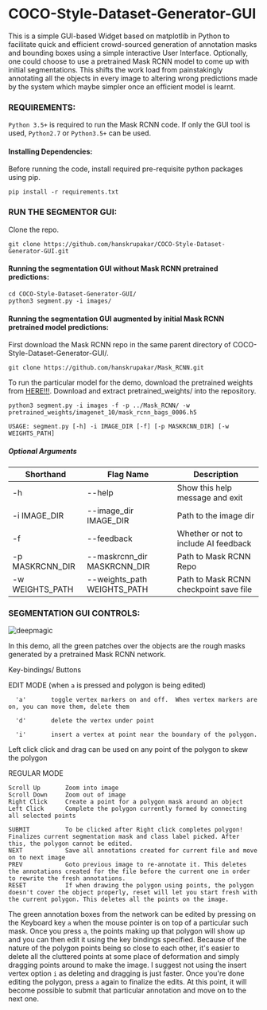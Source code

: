 # COCO-Style-Dataset-Generator-GUI
This is a simple GUI-based Widget based on matplotlib in Python to facilitate quick and efficient crowd-sourced generation of annotation masks and bounding boxes using a simple interactive User Interface. Optionally, one could choose to use a pretrained Mask RCNN model to come up with initial segmentations. This shifts the work load from painstakingly annotating all the objects in every image to altering wrong predictions made by the system which maybe simpler once an efficient model is learnt.

### REQUIREMENTS:

`Python 3.5+` is required to run the Mask RCNN code. If only the GUI tool is used, `Python2.7` or `Python3.5+` can be used.

#### Installing Dependencies:

Before running the code, install required pre-requisite python packages using pip.

```
pip install -r requirements.txt
```

### RUN THE SEGMENTOR GUI:

Clone the repo.

```
git clone https://github.com/hanskrupakar/COCO-Style-Dataset-Generator-GUI.git
```

#### Running the segmentation GUI without Mask RCNN pretrained predictions:

```
cd COCO-Style-Dataset-Generator-GUI/
python3 segment.py -i images/
```

#### Running the segmentation GUI augmented by initial Mask RCNN pretrained model predictions:

First download the Mask RCNN repo in the same parent directory of COCO-Style-Dataset-Generator-GUI/.

```
git clone https://github.com/hanskrupakar/Mask_RCNN.git
```

To run the particular model for the demo, download the pretrained weights from [HERE!!!](https://drive.google.com/file/d/1S-Wc-tmLDPbtlfje0p9bId20fPHGQNRe/view?usp=sharing). Download and extract pretrained_weights/ into the repository.

```
python3 segment.py -i images -f -p ../Mask_RCNN/ -w pretrained_weights/imagenet_10/mask_rcnn_bags_0006.h5 
```

`USAGE: segment.py [-h] -i IMAGE_DIR [-f] [-p MASKRCNN_DIR] [-w WEIGHTS_PATH]`


##### Optional Arguments 


| Shorthand  | Flag Name | Description |
| ------------- | ------------- | ------------- |
| -h   | --help  | Show this help message and exit |
| -i IMAGE_DIR | --image_dir IMAGE_DIR | Path to the image dir |
| -f | --feedback | Whether or not to include AI feedback |
| -p MASKRCNN_DIR | --maskrcnn_dir MASKRCNN_DIR | Path to Mask RCNN Repo |
| -w WEIGHTS_PATH | --weights_path WEIGHTS_PATH | Path to Mask RCNN checkpoint save file |

### SEGMENTATION GUI CONTROLS:

![deepmagic](https://github.com/hanskrupakar/COCO-Style-Dataset-Generator-GUI/blob/master/gui.png)

In this demo, all the green patches over the objects are the rough masks generated by a pretrained Mask RCNN network. 


  Key-bindings/
    Buttons

   EDIT MODE (when `a` is pressed and polygon is being edited)
   
      'a'       toggle vertex markers on and off.  When vertex markers are on, you can move them, delete them

      'd'       delete the vertex under point

      'i'       insert a vertex at point near the boundary of the polygon.
      
  Left click    click and drag can be used on any point of the polygon to skew the polygon

  REGULAR MODE 
  
    Scroll Up       Zoom into image
    Scroll Down     Zoom out of image
    Right Click     Create a point for a polygon mask around an object
    Left Click      Complete the polygon currently formed by connecting all selected points
  
    SUBMIT          To be clicked after Right click completes polygon! Finalizes current segmentation mask and class label picked. After this, the polygon cannot be edited.
    NEXT            Save all annotations created for current file and move on to next image
    PREV            Goto previous image to re-annotate it. This deletes the annotations created for the file before the current one in order to rewrite the fresh annotations.
    RESET           If when drawing the polygon using points, the polygon doesn't cover the object properly, reset will let you start fresh with the current polygon. This deletes all the points on the image.

The green annotation boxes from the network can be edited by pressing on the Keyboard key `a` when the mouse pointer is on top of a particular such mask. Once you press `a`, the points making up that polygon will show up and you can then edit it using the key bindings specified. Because of the nature of the polygon points being so close to each other, it's easier to delete all the cluttered points at some place of deformation and simply dragging points around to make the image. I suggest not using the insert vertex option `i` as deleting and dragging is just faster. Once you're done editing the polygon, press `a` again to finalize the edits. At this point, it will become possible to submit that particular annotation and move on to the next one.


